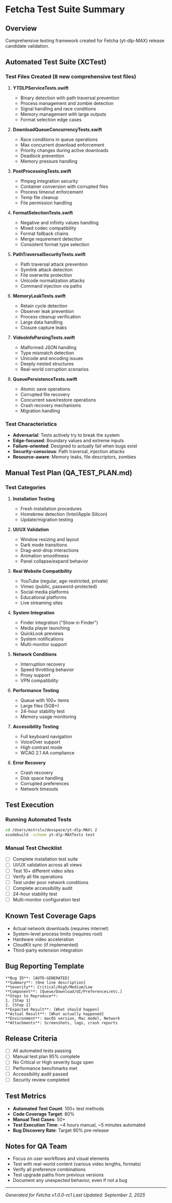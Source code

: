 # Fetcha Test Suite Summary

## Overview
Comprehensive testing framework created for Fetcha (yt-dlp-MAX) release candidate validation.

## Automated Test Suite (XCTest)

### Test Files Created (8 new comprehensive test files)

1. **YTDLPServiceTests.swift**
   - Binary detection with path traversal prevention
   - Process management and zombie detection
   - Signal handling and race conditions
   - Memory management with large outputs
   - Format selection edge cases

2. **DownloadQueueConcurrencyTests.swift**
   - Race conditions in queue operations
   - Max concurrent download enforcement
   - Priority changes during active downloads
   - Deadlock prevention
   - Memory pressure handling

3. **PostProcessingTests.swift**
   - ffmpeg integration security
   - Container conversion with corrupted files
   - Process timeout enforcement
   - Temp file cleanup
   - File permission handling

4. **FormatSelectionTests.swift**
   - Negative and infinity values handling
   - Mixed codec compatibility
   - Format fallback chains
   - Merge requirement detection
   - Consistent format type selection

5. **PathTraversalSecurityTests.swift**
   - Path traversal attack prevention
   - Symlink attack detection
   - File overwrite protection
   - Unicode normalization attacks
   - Command injection via paths

6. **MemoryLeakTests.swift**
   - Retain cycle detection
   - Observer leak prevention
   - Process cleanup verification
   - Large data handling
   - Closure capture leaks

7. **VideoInfoParsingTests.swift**
   - Malformed JSON handling
   - Type mismatch detection
   - Unicode and encoding issues
   - Deeply nested structures
   - Real-world corruption scenarios

8. **QueuePersistenceTests.swift**
   - Atomic save operations
   - Corrupted file recovery
   - Concurrent save/restore operations
   - Crash recovery mechanisms
   - Migration handling

### Test Characteristics
- **Adversarial**: Tests actively try to break the system
- **Edge-focused**: Boundary values and extreme inputs
- **Failure-oriented**: Designed to actually fail when bugs exist
- **Security-conscious**: Path traversal, injection attacks
- **Resource-aware**: Memory leaks, file descriptors, zombies

## Manual Test Plan (QA_TEST_PLAN.md)

### Test Categories

1. **Installation Testing**
   - Fresh installation procedures
   - Homebrew detection (Intel/Apple Silicon)
   - Update/migration testing

2. **UI/UX Validation**
   - Window resizing and layout
   - Dark mode transitions
   - Drag-and-drop interactions
   - Animation smoothness
   - Panel collapse/expand behavior

3. **Real Website Compatibility**
   - YouTube (regular, age-restricted, private)
   - Vimeo (public, password-protected)
   - Social media platforms
   - Educational platforms
   - Live streaming sites

4. **System Integration**
   - Finder integration ("Show in Finder")
   - Media player launching
   - QuickLook previews
   - System notifications
   - Multi-monitor support

5. **Network Conditions**
   - Interruption recovery
   - Speed throttling behavior
   - Proxy support
   - VPN compatibility

6. **Performance Testing**
   - Queue with 100+ items
   - Large files (5GB+)
   - 24-hour stability test
   - Memory usage monitoring

7. **Accessibility Testing**
   - Full keyboard navigation
   - VoiceOver support
   - High contrast mode
   - WCAG 2.1 AA compliance

8. **Error Recovery**
   - Crash recovery
   - Disk space handling
   - Corrupted preferences
   - Network timeouts

## Test Execution

### Running Automated Tests
```bash
cd /Users/mstrslv/devspace/yt-dlp-MAX\ 2
xcodebuild -scheme yt-dlp-MAXTests test
```

### Manual Test Checklist
- [ ] Complete installation test suite
- [ ] UI/UX validation across all views
- [ ] Test 10+ different video sites
- [ ] Verify all file operations
- [ ] Test under poor network conditions
- [ ] Complete accessibility audit
- [ ] 24-hour stability test
- [ ] Multi-monitor configuration test

## Known Test Coverage Gaps
- Actual network downloads (requires internet)
- System-level process limits (requires root)
- Hardware video acceleration
- CloudKit sync (if implemented)
- Third-party extension integration

## Bug Reporting Template
```
**Bug ID**: [AUTO-GENERATED]
**Summary**: [One line description]
**Severity**: Critical/High/Medium/Low
**Component**: [Queue/Download/UI/Preferences/etc.]
**Steps to Reproduce**:
1. [Step 1]
2. [Step 2]
**Expected Result**: [What should happen]
**Actual Result**: [What actually happened]
**Environment**: macOS version, Mac model, Network
**Attachments**: Screenshots, logs, crash reports
```

## Release Criteria
- [ ] All automated tests passing
- [ ] Manual test plan 95% complete
- [ ] No Critical or High severity bugs open
- [ ] Performance benchmarks met
- [ ] Accessibility audit passed
- [ ] Security review completed

## Test Metrics
- **Automated Test Count**: 100+ test methods
- **Code Coverage Target**: 80%
- **Manual Test Cases**: 50+
- **Test Execution Time**: ~4 hours manual, ~5 minutes automated
- **Bug Discovery Rate**: Target 90% pre-release

## Notes for QA Team
- Focus on user workflows and visual elements
- Test with real-world content (various video lengths, formats)
- Verify all preference combinations
- Test upgrade paths from previous versions
- Document any unexpected behavior, even if not a bug

---
*Generated for Fetcha v1.0.0-rc1*
*Last Updated: September 2, 2025*